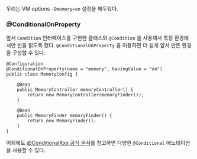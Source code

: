 

우리는 VM options `-Dmemory=on` 설정을 해두었다.

### @ConditionalOnProperty

앞서 `Condition` 인터페이스를 구현한 클래스와 `@Condition` 을 사용해서 특정 환경에서만 빈을 읽도록 했다. `@ConditionalOnProperty` 을 이용하면 더 쉽게 앞서 만든 환경을 구성할 수 있다.

```
@Configuration    
@ConditionalOnProperty(name = "memory", havingValue = "on")  
public class MemoryConfig {  
  
    @Bean  
    public MemoryController memoryController() {  
        return new MemoryController(memoryFinder());  
    }  
  
    @Bean  
    public MemoryFinder memoryFinder() {  
        return new MemoryFinder();  
    }  
}
```


이외에도 [@ConditionalXxx 공식 문서](https://docs.spring.io/spring-boot/docs/current/reference/html/features.html#features.developing-auto-configuration.condition-annotations)를 참고하면 다양한 `@Conditional` 애노테이션을 사용할 수 있다.